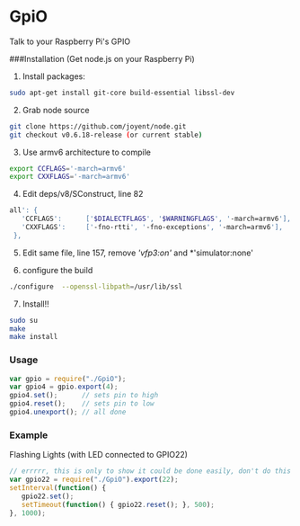 GpiO
====
Talk to your Raspberry Pi's GPIO


###Installation (Get node.js on your Raspberry Pi)
1. Install packages:
```bash
sudo apt-get install git-core build-essential libssl-dev
```

2. Grab node source
```bash
git clone https://github.com/joyent/node.git
git checkout v0.6.18-release (or current stable)
```

3. Use armv6 architecture to compile
```bash
export CCFLAGS='-march=armv6'
export CXXFLAGS='-march=armv6'
```

4. Edit deps/v8/SConstruct, line 82
```bash
all': {
   'CCFLAGS':      ['$DIALECTFLAGS', '$WARNINGFLAGS', '-march=armv6'],
   'CXXFLAGS':     ['-fno-rtti', '-fno-exceptions', '-march=armv6'],
 },
```

5. Edit same file, line 157, remove *'vfp3:on'* and *'simulator:none'

6. configure the build
```bash
./configure  --openssl-libpath=/usr/lib/ssl
```

7. Install!!
```bash
sudo su
make
make install
```

### Usage
```js
var gpio = require("./GpiO");
var gpio4 = gpio.export(4);
gpio4.set();      // sets pin to high
gpio4.reset();    // sets pin to low
gpio4.unexport(); // all done
```

### Example
Flashing Lights (with LED connected to GPIO22)
```js
// errrrr, this is only to show it could be done easily, don't do this foreal
var gpio22 = require("./GpiO").export(22);
setInterval(function() {
   gpio22.set();
   setTimeout(function() { gpio22.reset(); }, 500);
}, 1000);
```